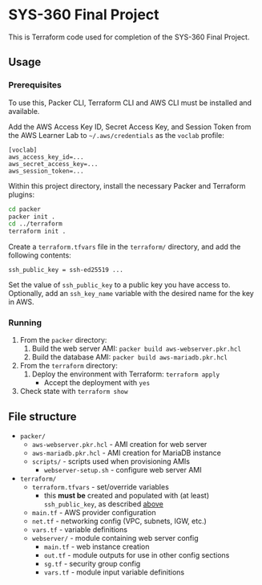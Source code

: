 # SYS-360 Final Project

This is Terraform code used for completion of the SYS-360 Final Project.

## Usage

### Prerequisites

To use this, Packer CLI, Terraform CLI and AWS CLI must be installed and available.

Add the AWS Access Key ID, Secret Access Key, and Session Token from the AWS Learner Lab to `~/.aws/credentials` as the `voclab` profile:

```confini
[voclab]
aws_access_key_id=...
aws_secret_access_key=...
aws_session_token=...
```

Within this project directory, install the necessary Packer and Terraform plugins:

```bash
cd packer
packer init .
cd ../terraform
terraform init .
```

Create a `terraform.tfvars` file in the `terraform/` directory, and add the following contents:

```confini
ssh_public_key = ssh-ed25519 ...
```

Set the value of `ssh_public_key` to a public key you have access to. Optionally, add an `ssh_key_name` variable with the desired name for the key in AWS.

### Running

1. From the `packer` directory:
   1. Build the web server AMI: `packer build aws-webserver.pkr.hcl`
   1. Build the database AMI: `packer build aws-mariadb.pkr.hcl`
1. From the `terraform` directory:
   1. Deploy the environment with Terraform: `terraform apply`
      - Accept the deployment with `yes`
1. Check state with `terraform show`

## File structure

- `packer/`
  - `aws-webserver.pkr.hcl` - AMI creation for web server
  - `aws-mariadb.pkr.hcl` - AMI creation for MariaDB instance
  - `scripts/` - scripts used when provisioning AMIs
    - `webserver-setup.sh` - configure web server AMI
- `terraform/`
  - `terraform.tfvars` - set/override variables
    - this **must be** created and populated with (at least) `ssh_public_key`, as described [above](#prerequisites)
  - `main.tf` - AWS provider configuration
  - `net.tf` - networking config (VPC, subnets, IGW, etc.)
  - `vars.tf` - variable definitions
  - `webserver/` - module containing web server config
    - `main.tf` - web instance creation
    - `out.tf` - module outputs for use in other config sections
    - `sg.tf` - security group config
    - `vars.tf` - module input variable definitions
